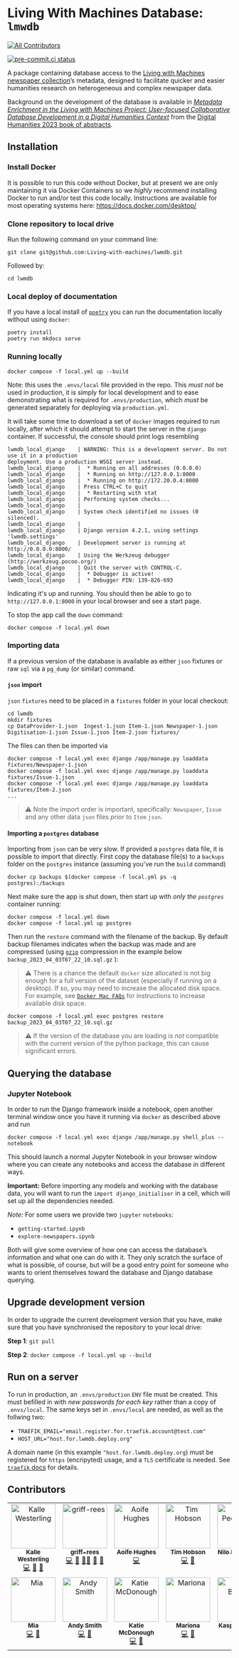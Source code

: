# Living With Machines Database: `lmwdb`

<!-- ALL-CONTRIBUTORS-BADGE:START - Do not remove or modify this section -->

[![All Contributors](https://img.shields.io/badge/all_contributors-13-orange.svg?style=flat-square)](#contributors-)

<!-- ALL-CONTRIBUTORS-BADGE:END -->

[![pre-commit.ci status](https://results.pre-commit.ci/badge/github/Living-with-machines/lwmdb/main.svg)](https://results.pre-commit.ci/latest/github/Living-with-machines/lwmdb/main)

A package containing database access to the [Living with Machines](https://livingwithmachines.ac.uk/) [newspaper collection](https://livingwithmachines.ac.uk/achievements/)’s metadata, designed to facilitate quicker and easier humanities research on heterogeneous and complex newspaper data.

Background on the development of the database is available in [_Metadata Enrichment in the Living with Machines Project: User-focused Collaborative Database Development in a Digital Humanities Context_](https://zenodo.org/record/8107389) from the [Digital Humanities 2023 book of abstracts](https://zenodo.org/record/7961822).

## Installation

### Install Docker

It is possible to run this code without Docker, but at present we are only maintaining it via Docker Containers so we _highly_ recommend installing Docker to run and/or test this code locally. Instructions are available for most operating systems here: https://docs.docker.com/desktop/

### Clone repository to local drive

Run the following command on your command line:

```console
git clone git@github.com:Living-with-machines/lwmdb.git
```

Followed by:

```console
cd lwmdb
```

### Local deploy of documentation

If you have a local install of [`poetry`](https://python-poetry.org/docs/) you can run the documentation locally without using `docker`:

```console
poetry install
poetry run mkdocs serve
```

### Running locally

```console
docker compose -f local.yml up --build
```

Note: this uses the `.envs/local` file provided in the repo. This _must not_ be used in production, it is simply for local development and to ease demonstrating what is required for `.envs/production`, which _must_ be generated separately for deploying via `production.yml`.

It will take some time to download a set of `docker` images required to run locally, after which it should attempt to start the server in the `django` container. If successful, the console should print logs resembling

```console
lwmdb_local_django    | WARNING: This is a development server. Do not use it in a production
deployment. Use a production WSGI server instead.
lwmdb_local_django    |  * Running on all addresses (0.0.0.0)
lwmdb_local_django    |  * Running on http://127.0.0.1:8000
lwmdb_local_django    |  * Running on http://172.20.0.4:8000
lwmdb_local_django    | Press CTRL+C to quit
lwmdb_local_django    |  * Restarting with stat
lwmdb_local_django    | Performing system checks...
lwmdb_local_django    |
lwmdb_local_django    | System check identified no issues (0 silenced).
lwmdb_local_django    |
lwmdb_local_django    | Django version 4.2.1, using settings 'lwmdb.settings'
lwmdb_local_django    | Development server is running at http://0.0.0.0:8000/
lwmdb_local_django    | Using the Werkzeug debugger (http://werkzeug.pocoo.org/)
lwmdb_local_django    | Quit the server with CONTROL-C.
lwmdb_local_django    |  * Debugger is active!
lwmdb_local_django    |  * Debugger PIN: 139-826-693
```

Indicating it's up and running. You should then be able to go to `http://127.0.0.1:8000` in your local browser and see a start page.

To stop the app call the `down` command:

```console
docker compose -f local.yml down
```

### Importing data

If a previous version of the database is available as either `json` fixtures or raw `sql` via a `pg_dump` (or similar) command.

#### `json` import

`json` `fixtures` need to be placed in a `fixtures` folder in your local checkout:

```console
cd lwmdb
mkdir fixtures
cp DataProvider-1.json  Ingest-1.json Item-1.json Newspaper-1.json Digitisation-1.json Issue-1.json Item-2.json fixtures/
```

The files can then be imported via

```console
docker compose -f local.yml exec django /app/manage.py loaddata fixtures/Newspaper-1.json
docker compose -f local.yml exec django /app/manage.py loaddata fixtures/Issue-1.json
docker compose -f local.yml exec django /app/manage.py loaddata fixtures/Item-2.json
...
```

> :warning: Note the import order is important, specifically: `Newspaper`, `Issue` and any other data `json` files _prior_ to `Item` `json`.

#### Importing a `postgres` database

Importing from `json` can be very slow. If provided a `postgres` data file, it is possible to import that directly. First copy the database file(s) to a `backups` folder on the `postgres` instance (assuming you've run the `build` command)

```console
docker cp backups $(docker compose -f local.yml ps -q postgres):/backups
```

Next make sure the app is shut down, then start up with _only the `postgres`_ container running:

```console
docker compose -f local.yml down
docker compose -f local.yml up postgres
```

Then run the `restore` command with the filename of the backup. By default backup filenames indicates when the backup was made and are compressed (using [`gzip`](https://en.wikipedia.org/wiki/Gzip) compression in the example below `backup_2023_04_03T07_22_10.sql.gz` ):

> :warning: There is a chance the default `docker` size allocated is not big enough for a full version of the dataset (especially if running on a desktop). If so, you may need to increase the allocated disk space. For example, see [`Docker Mac FAQs`](https://docs.docker.com/desktop/faqs/macfaqs/#where-does-docker-desktop-store-linux-containers-and-images) for instructions to increase available disk space.

```console
docker compose -f local.yml exec postgres restore backup_2023_04_03T07_22_10.sql.gz
```

> :warning: If the version of the database you are loading is _not_ compatible with the current version of the python package, this can cause significant errors.

## Querying the database

### Jupyter Notebook

In order to run the Django framework inside a notebook, open another terminal window once you have it running via `docker` as described above and run

```console
docker compose -f local.yml exec django /app/manage.py shell_plus --notebook
```

This should launch a normal Jupyter Notebook in your browser window where you can create any notebooks and access the database in different ways.

**Important:** Before importing any models and working with the database data, you will want to run the `import django_initialiser` in a cell, which will set up all the dependencies needed.

_Note:_ For some users we provide two `jupyter` `notebooks`:

- `getting-started.ipynb`
- `explore-newspapers.ipynb`

Both will give some overview of how one can access the database’s information and what one can do with it. They only scratch the surface of what is possible, of course, but will be a good entry point for someone who wants to orient themselves toward the database and Django database querying.

## Upgrade development version

In order to upgrade the current development version that you have, make sure that you have synchronised the repository to your local drive:

**Step 1**: `git pull`

**Step 2**: `docker compose -f local.yml up --build`

## Run on a server

To run in production, an `.envs/production` `ENV` file must be created. This must befilled in with _new passwords for each key_ rather than a copy of `.envs/local`. The same keys set in `.envs/local` are needed, as well as the follwing two:

- `TRAEFIK_EMAIL="email.register.for.traefik.account@test.com"`
- `HOST_URL="host.for.lwmdb.deploy.org"`

A domain name (in this example `"host.for.lwmdb.deploy.org`) must be registered for `https` (encripyted) usage, and a `TLS` certificate is needed. See [`traefik` docs](https://doc.traefik.io/traefik/https/acme/) for details.

## Contributors

<!-- ALL-CONTRIBUTORS-LIST:START - Do not remove or modify this section -->
<!-- prettier-ignore-start -->
<!-- markdownlint-disable -->
<table>
  <tbody>
    <tr>
      <td align="center" valign="top" width="14.28%"><a href="http://www.westerling.nu"><img src="https://avatars.githubusercontent.com/u/7298727?v=4?s=100" width="100px;" alt="Kalle Westerling"/><br /><sub><b>Kalle Westerling</b></sub></a><br /><a href="https://github.com/Living-with-machines/lwmdb/commits?author=kallewesterling" title="Code">💻</a> <a href="#ideas-kallewesterling" title="Ideas, Planning, & Feedback">🤔</a> <a href="https://github.com/Living-with-machines/lwmdb/commits?author=kallewesterling" title="Documentation">📖</a></td>
      <td align="center" valign="top" width="14.28%"><a href="https://github.com/griff-rees"><img src="https://avatars.githubusercontent.com/u/60181741?v=4?s=100" width="100px;" alt="griff-rees"/><br /><sub><b>griff-rees</b></sub></a><br /><a href="https://github.com/Living-with-machines/lwmdb/commits?author=griff-rees" title="Code">💻</a> <a href="#ideas-griff-rees" title="Ideas, Planning, & Feedback">🤔</a> <a href="#mentoring-griff-rees" title="Mentoring">🧑‍🏫</a> <a href="#maintenance-griff-rees" title="Maintenance">🚧</a> <a href="https://github.com/Living-with-machines/lwmdb/commits?author=griff-rees" title="Documentation">📖</a></td>
      <td align="center" valign="top" width="14.28%"><a href="https://github.com/AoifeHughes"><img src="https://avatars.githubusercontent.com/u/10923695?v=4?s=100" width="100px;" alt="Aoife Hughes"/><br /><sub><b>Aoife Hughes</b></sub></a><br /><a href="https://github.com/Living-with-machines/lwmdb/commits?author=AoifeHughes" title="Code">💻</a></td>
      <td align="center" valign="top" width="14.28%"><a href="https://github.com/thobson88"><img src="https://avatars.githubusercontent.com/u/26117394?v=4?s=100" width="100px;" alt="Tim Hobson"/><br /><sub><b>Tim Hobson</b></sub></a><br /><a href="https://github.com/Living-with-machines/lwmdb/commits?author=thobson88" title="Code">💻</a> <a href="#ideas-thobson88" title="Ideas, Planning, & Feedback">🤔</a></td>
      <td align="center" valign="top" width="14.28%"><a href="http://npedrazzini.github.io"><img src="https://avatars.githubusercontent.com/u/35242366?v=4?s=100" width="100px;" alt="Nilo Pedrazzini"/><br /><sub><b>Nilo Pedrazzini</b></sub></a><br /><a href="https://github.com/Living-with-machines/lwmdb/commits?author=npedrazzini" title="Code">💻</a> <a href="#ideas-npedrazzini" title="Ideas, Planning, & Feedback">🤔</a></td>
      <td align="center" valign="top" width="14.28%"><a href="https://christinalast.com"><img src="https://avatars.githubusercontent.com/u/36204574?v=4?s=100" width="100px;" alt="Christina Last"/><br /><sub><b>Christina Last</b></sub></a><br /><a href="https://github.com/Living-with-machines/lwmdb/commits?author=ChristinaLast" title="Code">💻</a> <a href="#ideas-ChristinaLast" title="Ideas, Planning, & Feedback">🤔</a></td>
      <td align="center" valign="top" width="14.28%"><a href="https://github.com/claireaustin01"><img src="https://avatars.githubusercontent.com/u/45455829?v=4?s=100" width="100px;" alt="claireaustin01"/><br /><sub><b>claireaustin01</b></sub></a><br /><a href="#ideas-claireaustin01" title="Ideas, Planning, & Feedback">🤔</a></td>
    </tr>
    <tr>
      <td align="center" valign="top" width="14.28%"><a href="http://openobjects.org.uk"><img src="https://avatars.githubusercontent.com/u/380763?v=4?s=100" width="100px;" alt="Mia"/><br /><sub><b>Mia</b></sub></a><br /><a href="https://github.com/Living-with-machines/lwmdb/commits?author=mialondon" title="Code">💻</a> <a href="#ideas-mialondon" title="Ideas, Planning, & Feedback">🤔</a></td>
      <td align="center" valign="top" width="14.28%"><a href="https://github.com/andrewphilipsmith"><img src="https://avatars.githubusercontent.com/u/5346065?v=4?s=100" width="100px;" alt="Andy Smith"/><br /><sub><b>Andy Smith</b></sub></a><br /><a href="https://github.com/Living-with-machines/lwmdb/commits?author=andrewphilipsmith" title="Code">💻</a> <a href="#ideas-andrewphilipsmith" title="Ideas, Planning, & Feedback">🤔</a></td>
      <td align="center" valign="top" width="14.28%"><a href="https://www.turing.ac.uk/people/researchers/katherine-mcdonough"><img src="https://avatars.githubusercontent.com/u/20363927?v=4?s=100" width="100px;" alt="Katie McDonough"/><br /><sub><b>Katie McDonough</b></sub></a><br /><a href="https://github.com/Living-with-machines/lwmdb/commits?author=kmcdono2" title="Code">💻</a> <a href="#ideas-kmcdono2" title="Ideas, Planning, & Feedback">🤔</a></td>
      <td align="center" valign="top" width="14.28%"><a href="https://github.com/mcollardanuy"><img src="https://avatars.githubusercontent.com/u/46483603?v=4?s=100" width="100px;" alt="Mariona"/><br /><sub><b>Mariona</b></sub></a><br /><a href="https://github.com/Living-with-machines/lwmdb/commits?author=mcollardanuy" title="Code">💻</a> <a href="#ideas-mcollardanuy" title="Ideas, Planning, & Feedback">🤔</a></td>
      <td align="center" valign="top" width="14.28%"><a href="https://github.com/kasparvonbeelen"><img src="https://avatars.githubusercontent.com/u/11618160?v=4?s=100" width="100px;" alt="Kaspar Beelen"/><br /><sub><b>Kaspar Beelen</b></sub></a><br /><a href="https://github.com/Living-with-machines/lwmdb/commits?author=kasparvonbeelen" title="Code">💻</a> <a href="#ideas-kasparvonbeelen" title="Ideas, Planning, & Feedback">🤔</a></td>
      <td align="center" valign="top" width="14.28%"><a href="https://github.com/DavidBeavan"><img src="https://avatars.githubusercontent.com/u/6524799?v=4?s=100" width="100px;" alt="David Beavan"/><br /><sub><b>David Beavan</b></sub></a><br /><a href="https://github.com/Living-with-machines/lwmdb/commits?author=DavidBeavan" title="Code">💻</a> <a href="#ideas-DavidBeavan" title="Ideas, Planning, & Feedback">🤔</a></td>
    </tr>
  </tbody>
</table>

<!-- markdownlint-restore -->
<!-- prettier-ignore-end -->

<!-- ALL-CONTRIBUTORS-LIST:END -->
<!-- prettier-ignore-start -->
<!-- markdownlint-disable -->
